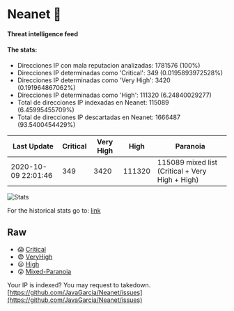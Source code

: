 # Neanet :hocho:
#### Threat intelligence feed
#### The stats:

- Direcciones IP con mala reputacion analizadas: 1781576 (100%)
- Direcciones IP determinadas como 'Critical':  349 (0.0195893972528%)
- Direcciones IP determinadas como 'Very High':  3420 (0.191964867062%)
- Direcciones IP determinadas como 'High':  111320 (6.24840029277)
- Total de direcciones IP indexadas en Neanet:  115089 (6.45995455709%)
- Total de direcciones IP descartadas en Neanet:  1666487 (93.5400454429%)

| Last Update | Critical | Very High | High | Paranoia |
| --- | --- | --- | --- | --- |
| 2020-10-09 22:01:46 | 349 | 3420 | 111320 | 115089 mixed list (Critical + Very High + High)|

![Stats](https://docs.google.com/spreadsheets/d/e/2PACX-1vSnaNMIXVabIpDJjufMlzH7poXnshF3mgd8Is1g9ytUEzVsP5my4Trn8f-xkoLLQ38xpL3HtmUexLo6/pubchart?oid=501124687&format=image)

For the historical stats go to: [link](/stats.csv)
## Raw
- :scream: [Critical](https://raw.githubusercontent.com/JavaGarcia/Neanet/master/blacklists/neanet_critical.txt)
- :fearful: [VeryHigh](https://raw.githubusercontent.com/JavaGarcia/Neanet/master/blacklists/neanet_veryHigh.txtt)
- :frowning: [High](https://raw.githubusercontent.com/JavaGarcia/Neanet/master/blacklists/neanet_high.txt)
- :dizzy_face: [Mixed-Paranoia](https://raw.githubusercontent.com/JavaGarcia/Neanet/master/blacklists/neanet_all.txt)


Your IP is indexed? You may request to takedown. [https://github.com/JavaGarcia/Neanet/issues](https://github.com/JavaGarcia/Neanet/issues)

















































































































































































































































































































































































































































































































































































































































































































































































































































































































































































































































































































































































































































































































































